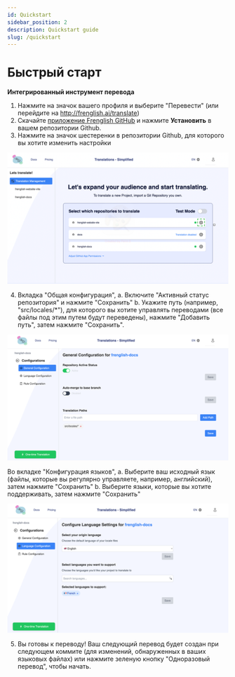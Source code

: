 ```yaml
---
id: Quickstart
sidebar_position: 2
description: Quickstart guide
slug: /quickstart
---
```


# Быстрый старт

**Интегрированный инструмент перевода**
1. Нажмите на значок вашего профиля и выберите "Перевести" (или перейдите на http://frenglish.ai/translate)
2. Скачайте [приложение Frenglish GitHub](https://github.com/apps/frenglish-translation) и нажмите **Установить** в вашем репозитории Github.
3. Нажмите на значок шестеренки в репозитории Github, для которого вы хотите изменить настройки

![Управление переводом](../../../../assets/translation-management-page.png)

4. Вкладка "Общая конфигурация",
    a. Включите "Активный статус репозитория" и нажмите "Сохранить"
    b. Укажите путь (например, "src/locales/*"), для которого вы хотите управлять переводами (все файлы под этим путем будут переведены), нажмите "Добавить путь", затем нажмите "Сохранить".

![Общая конфигурация](../../../../assets/general-configuration.png)

Во вкладке "Конфигурация языков",
    a. Выберите ваш исходный язык (файлы, которые вы регулярно управляете, например, английский), затем нажмите "Сохранить"
    b. Выберите языки, которые вы хотите поддерживать, затем нажмите "Сохранить"

![Конфигурация языков](../../../../assets/language-configuration.png)

5. Вы готовы к переводу! Ваш следующий перевод будет создан при следующем коммите (для изменений, обнаруженных в ваших языковых файлах) или нажмите зеленую кнопку "Одноразовый перевод", чтобы начать.